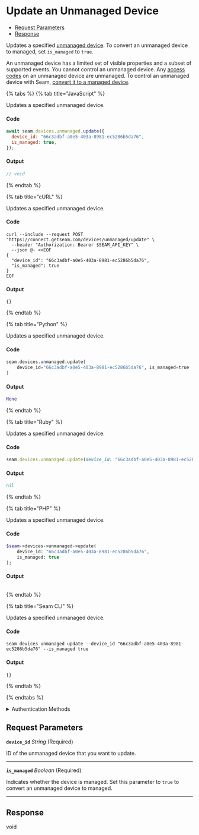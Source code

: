 # Update an Unmanaged Device

- [Request Parameters](#request-parameters)
- [Response](#response)

Updates a specified [unmanaged device](../../../core-concepts/devices/managed-and-unmanaged-devices.md). To convert an unmanaged device to managed, set `is_managed` to `true`.

An unmanaged device has a limited set of visible properties and a subset of supported events. You cannot control an unmanaged device. Any [access codes](https://docs.seam.co/latest/capability-guides/smart-locks/access-codes/migrating-existing-access-codes) on an unmanaged device are unmanaged. To control an unmanaged device with Seam, [convert it to a managed device](../../../core-concepts/devices/managed-and-unmanaged-devices.md#convert-an-unmanaged-device-to-managed).


{% tabs %}
{% tab title="JavaScript" %}

Updates a specified unmanaged device.

#### Code

```javascript
await seam.devices.unmanaged.update({
  device_id: "66c3adbf-a0e5-403a-8981-ec5286b5da76",
  is_managed: true,
});
```

#### Output

```javascript
// void
```
{% endtab %}

{% tab title="cURL" %}

Updates a specified unmanaged device.

#### Code

```curl
curl --include --request POST "https://connect.getseam.com/devices/unmanaged/update" \
  --header "Authorization: Bearer $SEAM_API_KEY" \
  --json @- <<EOF
{
  "device_id": "66c3adbf-a0e5-403a-8981-ec5286b5da76",
  "is_managed": true
}
EOF
```

#### Output

```curl
{}
```
{% endtab %}

{% tab title="Python" %}

Updates a specified unmanaged device.

#### Code

```python
seam.devices.unmanaged.update(
    device_id="66c3adbf-a0e5-403a-8981-ec5286b5da76", is_managed=true
)
```

#### Output

```python
None
```
{% endtab %}

{% tab title="Ruby" %}

Updates a specified unmanaged device.

#### Code

```ruby
seam.devices.unmanaged.update(device_id: "66c3adbf-a0e5-403a-8981-ec5286b5da76", is_managed: true)
```

#### Output

```ruby
nil
```
{% endtab %}

{% tab title="PHP" %}

Updates a specified unmanaged device.

#### Code

```php
$seam->devices->unmanaged->update(
    device_id: "66c3adbf-a0e5-403a-8981-ec5286b5da76",
    is_managed: true
);
```

#### Output

```php

```
{% endtab %}

{% tab title="Seam CLI" %}

Updates a specified unmanaged device.

#### Code

```seam_cli
seam devices unmanaged update --device_id "66c3adbf-a0e5-403a-8981-ec5286b5da76" --is_managed true
```

#### Output

```seam_cli
{}
```
{% endtab %}

{% endtabs %}


<details>

<summary>Authentication Methods</summary>

- API key
- Personal access token
  <br>Must also include the `seam-workspace` header in the request.

To learn more, see [Authentication](https://docs.seam.co/latest/api/authentication).
</details>

## Request Parameters

**`device_id`** *String* (Required)

ID of the unmanaged device that you want to update.

---

**`is_managed`** *Boolean* (Required)

Indicates whether the device is managed. Set this parameter to `true` to convert an unmanaged device to managed.

---


## Response

void

